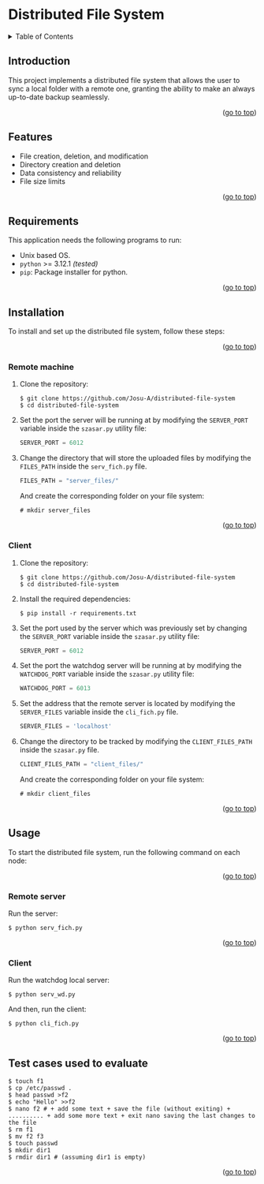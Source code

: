 <div id="#top"></div>

# Distributed File System

<details>
    <summary>Table of Contents</summary>
    <ol>
        <li><a href="#introduction">Introduction</a></li>
        <li><a href="#features">Features</a></li>
        <li><a href="#requirements">Requirements</a></li>
        <li><a href="#installation">Installation</a>
            <ol>
                <li><a href="#remote-machine">Remote machine</a>
                <li><a href="#client">Client</a>
            </ol>
        </li>
        <li><a href="#usage">Usage</a>
            <ol>
                <li><a href="#usage-remote-machine">Remote machine</a>
                <li><a href="#usage-client">Client</a>
            </ol>
        </li>
        <li><a href="#test-cases-used-to-evaluate">Test cases used to evaluate</a></li>
    </ol>
</details>

## Introduction

This project implements a distributed file system that allows the user to sync a local folder with a remote one, granting the ability to make an always up-to-date backup seamlessly.

<p align="right">(<a href="#top">go to top</a>)</p>

## Features

- File creation, deletion, and modification
- Directory creation and deletion
- Data consistency and reliability
- File size limits

<p align="right">(<a href="#top">go to top</a>)</p>

## Requirements

This application needs the following programs to run:

- Unix based OS.
- `python` >= 3.12.1 *(tested)*
- `pip`: Package installer for python.

<p align="right">(<a href="#top">go to top</a>)</p>

## Installation

To install and set up the distributed file system, follow these steps:

<p align="right">(<a href="#top">go to top</a>)</p>

### <span id="installation-remote-machine"></span> Remote machine

1. Clone the repository:
    ```console
    $ git clone https://github.com/Josu-A/distributed-file-system
    $ cd distributed-file-system
    ```

2. Set the port the server will be running at by modifying the `SERVER_PORT` variable inside the `szasar.py` utility file:
    ```python
    SERVER_PORT = 6012
    ```

3. Change the directory that will store the uploaded files by modifying the `FILES_PATH` inside the `serv_fich.py` file.
    ```python
    FILES_PATH = "server_files/"
    ```
    And create the corresponding folder on your file system:
    ```console
    # mkdir server_files
    ```

<p align="right">(<a href="#top">go to top</a>)</p>

### <span id="installation-client"></span> Client

1. Clone the repository:
    ```console
    $ git clone https://github.com/Josu-A/distributed-file-system
    $ cd distributed-file-system
    ```

2. Install the required dependencies:
    ```console
    $ pip install -r requirements.txt
    ```

3. Set the port used by the server which was previously set by changing the `SERVER_PORT` variable inside the `szasar.py` utility file:
    ```python
    SERVER_PORT = 6012
    ```

4. Set the port the watchdog server will be running at by modifying the `WATCHDOG_PORT` variable inside the `szasar.py` utility file:
    ```python
    WATCHDOG_PORT = 6013
    ```

5. Set the address that the remote server is located by modifying the `SERVER_FILES` variable inside the `cli_fich.py` file.
    ```python
    SERVER_FILES = 'localhost'
    ```

6. Change the directory to be tracked by modifying the `CLIENT_FILES_PATH` inside the `szasar.py` file.
    ```python
    CLIENT_FILES_PATH = "client_files/"
    ```
    And create the corresponding folder on your file system:
    ```console
    # mkdir client_files
    ```

<p align="right">(<a href="#top">go to top</a>)</p>

## Usage

To start the distributed file system, run the following command on each node:

<p align="right">(<a href="#top">go to top</a>)</p>

### <span id="usage-remote-machine"></span> Remote server

Run the server:

```console
$ python serv_fich.py
```

<p align="right">(<a href="#top">go to top</a>)</p>

### <span id="usage-client"></span> Client

Run the watchdog local server:

```console
$ python serv_wd.py
```

And then, run the client:

```console
$ python cli_fich.py
```

<p align="right">(<a href="#top">go to top</a>)</p>

## Test cases used to evaluate

```console
$ touch f1
$ cp /etc/passwd .
$ head passwd >f2
$ echo "Hello" >>f2
$ nano f2 # + add some text + save the file (without exiting) + .......... + add some more text + exit nano saving the last changes to the file
$ rm f1
$ mv f2 f3
$ touch passwd
$ mkdir dir1
$ rmdir dir1 # (assuming dir1 is empty)
```

<p align="right">(<a href="#top">go to top</a>)</p>